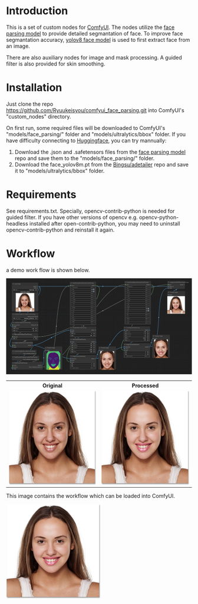 # Introduction
This is a set of custom nodes for [ComfyUI](https://github.com/comfyanonymous/ComfyUI). 
The nodes utilize the [face parsing model](https://huggingface.co/jonathandinu/face-parsing) to provide detailed segmantation of face. To improve face segmantation accuracy, [yolov8 face model](https://huggingface.co/Bingsu/adetailer/) is used to first extract face from an image.

There are also auxiliary nodes for image and mask processing. A guided filter is also provided for skin smoothing. 

# Installation
Just clone the repo https://github.com/Ryuukeisyou/comfyui_face_parsing.git into ComfyUI's "custom_nodes" directory.

On first run, some required files will be downloaded to ComfyUI's "models/face_parsing/" folder and "models/ultralytics/bbox" folder. If you have difficulty connecting to [Huggingface](https://huggingface.co/), you can try mannually:

1. Download the .json and .safetensors files from the [face parsing model](https://huggingface.co/jonathandinu/face-parsing) repo and save them to the "models/face_parsing/" folder.
2. Download the face_yolov8m.pt from the [Bingsu/adetailer](https://huggingface.co/Bingsu/adetailer/) repo and save it to "models/ultralytics/bbox" folder.

# Requirements
See requirements.txt. Specially, opencv-contrib-python is needed for guided filter. If you have other versions of opencv e.g. opencv-python-headless installed after open-contrib-python, you may need to uninstall opencv-contrib-python and reinstall it again.

# Workflow
a demo work flow is shown below.

<img src="demo/workflow.png">

<table>
<tr>
<th>Original</th>
<th>Processed</th>
</tr>

<!-- Line 1: Compare -->
<tr>
<td><img src="demo/original.jpg" height="256" width="256"></td>
<td><img src="demo/processed.png" height="256" width="256"></td>
</tr>
</table>

This image contains the workflow which can be loaded into ComfyUI.

<img src="demo/processed.png" height="256" width="256">

